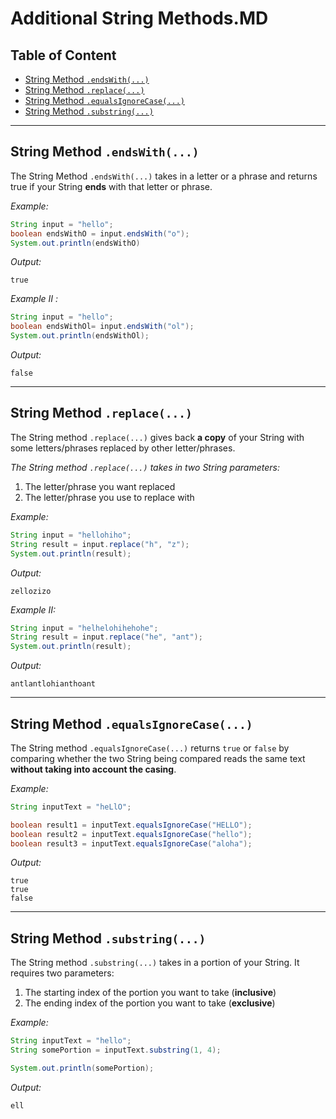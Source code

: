 # Additional String Methods.MD

## Table of Content

- [String Method `.endsWith(...)`](#string-method-endswith)
- [String Method `.replace(...)`](#string-method-replace)
- [String Method `.equalsIgnoreCase(...)`](#string-method-equalsignorecase)
- [String Method `.substring(...)`](#string-method-substring)

---

## String Method `.endsWith(...)`

The String Method `.endsWith(...)` takes in a letter or a phrase and returns true if your String **ends** with that letter or phrase.

_Example:_

```java
String input = "hello";
boolean endsWithO = input.endsWith("o");
System.out.println(endsWithO)
```

_Output:_

```
true
```

_Example II :_

```java
String input = "hello";
boolean endsWithOl= input.endsWith("ol");
System.out.println(endsWithOl);
```

_Output:_

```
false
```

---

## String Method `.replace(...)`

The String method `.replace(...)` gives back **a copy** of your String with some letters/phrases replaced by other letter/phrases.

_The String method `.replace(...)` takes in two String parameters:_

1. The letter/phrase you want replaced
2. The letter/phrase you use to replace with

_Example:_

```java
String input = "hellohiho";
String result = input.replace("h", "z");
System.out.println(result);
```

_Output:_

```
zellozizo
```

_Example II:_

```java
String input = "helhelohihehohe";
String result = input.replace("he", "ant");
System.out.println(result);
```

_Output:_

```
antlantlohianthoant
```

---

## String Method `.equalsIgnoreCase(...)`

The String method `.equalsIgnoreCase(...)` returns `true` or `false` by comparing whether the two String being compared reads the same text **without taking into account the casing**.

_Example:_

```java
String inputText = "heLlO";

boolean result1 = inputText.equalsIgnoreCase("HELLO");
boolean result2 = inputText.equalsIgnoreCase("hello");
boolean result3 = inputText.equalsIgnoreCase("aloha");
```

_Output:_

```
true
true
false
```

---

## String Method `.substring(...)`

The String method `.substring(...)` takes in a portion of your String. It requires two parameters:

1. The starting index of the portion you want to take (**inclusive**)
2. The ending index of the portion you want to take (**exclusive**)

_Example:_

```java
String inputText = "hello";
String somePortion = inputText.substring(1, 4);

System.out.println(somePortion);
```

_Output:_

```
ell
```
